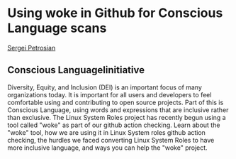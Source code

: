 <!--
theme: gaia
class:
 - invert
headingDivider: 2 
paginate: true
-->

<!--
_class:
 - lead
 - invert
-->

# Using woke in Github for Conscious Language scans

[Sergei Petrosian](mailto:spetrosi@redhat.com)

## Conscious LanguageIinitiative

 Diversity, Equity, and Inclusion (DEI) is an important focus of many organizations today. It is important for all users and developers to feel comfortable using and contributing to open source projects. Part of this is Conscious Language, using words and expressions that are inclusive rather than exclusive. The Linux System Roles project has recently begun using a tool called "woke" as part of our github action checking. Learn about the "woke" tool, how we are using it in Linux System roles github action checking, the hurdles we faced converting Linux System Roles to have more inclusive language, and ways you can help the "woke" project.
